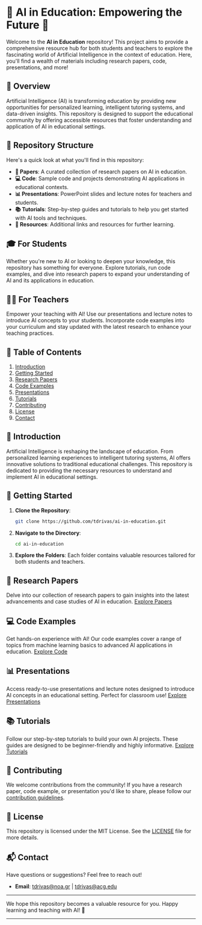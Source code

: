 
# 🌟 AI in Education: Empowering the Future 🌟

Welcome to the **AI in Education** repository! This project aims to provide a comprehensive resource hub for both students and teachers to explore the fascinating world of Artificial Intelligence in the context of education. Here, you'll find a wealth of materials including research papers, code, presentations, and more!

## 🚀 Overview

Artificial Intelligence (AI) is transforming education by providing new opportunities for personalized learning, intelligent tutoring systems, and data-driven insights. This repository is designed to support the educational community by offering accessible resources that foster understanding and application of AI in educational settings.

## 📂 Repository Structure

Here's a quick look at what you'll find in this repository:

- **📄 Papers**: A curated collection of research papers on AI in education.
- **💻 Code**: Sample code and projects demonstrating AI applications in educational contexts.
- **📊 Presentations**: PowerPoint slides and lecture notes for teachers and students.
- **📚 Tutorials**: Step-by-step guides and tutorials to help you get started with AI tools and techniques.
- **🔗 Resources**: Additional links and resources for further learning.

## 🎓 For Students

Whether you're new to AI or looking to deepen your knowledge, this repository has something for everyone. Explore tutorials, run code examples, and dive into research papers to expand your understanding of AI and its applications in education.

## 👩‍🏫 For Teachers

Empower your teaching with AI! Use our presentations and lecture notes to introduce AI concepts to your students. Incorporate code examples into your curriculum and stay updated with the latest research to enhance your teaching practices.

## 📖 Table of Contents

1. [Introduction](#introduction)
2. [Getting Started](#getting-started)
3. [Research Papers](#research-papers)
4. [Code Examples](#code-examples)
5. [Presentations](#presentations)
6. [Tutorials](#tutorials)
7. [Contributing](#contributing)
8. [License](#license)
9. [Contact](#contact)

## 📝 Introduction

Artificial Intelligence is reshaping the landscape of education. From personalized learning experiences to intelligent tutoring systems, AI offers innovative solutions to traditional educational challenges. This repository is dedicated to providing the necessary resources to understand and implement AI in educational settings.

## 🏁 Getting Started

1. **Clone the Repository**: 
    ```bash
    git clone https://github.com/tdrivas/ai-in-education.git
    ```
2. **Navigate to the Directory**:
    ```bash
    cd ai-in-education
    ```
3. **Explore the Folders**: Each folder contains valuable resources tailored for both students and teachers.

## 📄 Research Papers

Delve into our collection of research papers to gain insights into the latest advancements and case studies of AI in education. [Explore Papers](./papers)

## 💻 Code Examples

Get hands-on experience with AI! Our code examples cover a range of topics from machine learning basics to advanced AI applications in education. [Explore Code](./code)

## 📊 Presentations

Access ready-to-use presentations and lecture notes designed to introduce AI concepts in an educational setting. Perfect for classroom use! [Explore Presentations](./Presentations)

## 📚 Tutorials

Follow our step-by-step tutorials to build your own AI projects. These guides are designed to be beginner-friendly and highly informative. [Explore Tutorials](./tutorials)

## 🤝 Contributing

We welcome contributions from the community! If you have a research paper, code example, or presentation you'd like to share, please follow our [contribution guidelines](./CONTRIBUTING.md).

## 📜 License

This repository is licensed under the MIT License. See the [LICENSE](./LICENSE) file for more details.

## 📬 Contact

Have questions or suggestions? Feel free to reach out!

- **Email**: tdrivas@noa.gr | tdrivas@acg.edu

---

We hope this repository becomes a valuable resource for you. Happy learning and teaching with AI! 🌟

---
